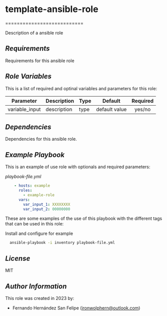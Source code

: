 # **template-ansible-role**
===========================

Description of a ansible role

*Requirements*
--------------

Requirements for this ansible role

*Role Variables*
----------------

This is a list of required and optinal variables and parameters for this role:

| **Parameter**                  | **Description**            | **Type** |     **Default**     |**Required**|
|--------------------------------|----------------------------|----------|:-------------------:|:----------:|
| variable_input        | description             |  type  | default value          |     yes/no     |

*Dependencies*
--------------

Dependencies for this ansible role.

*Example Playbook*
------------------

This is an example of use role with optionals and required parameters:

*playbook-file.yml*
```yaml
    - hosts: example
      roles:
        - example-role
      vars:
        var_input_1: XXXXXXXX
        var_input_2: 00000000
```

These are some examples of the use of this playbook with the different tags that can be used in this role:

Install and configure for example
```bash
  ansible-playbook -i inventory playbook-file.yml
```
*License*
---------

MIT

*Author Information*
--------------------

This role was created in 2023 by:

- Fernando Hernández San Felipe (ironwolphern@outlook.com)

